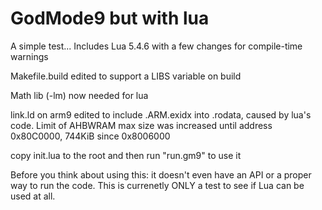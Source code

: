 # GodMode9 but with lua

A simple test... Includes Lua 5.4.6 with a few changes for compile-time warnings

Makefile.build edited to support a LIBS variable on build

Math lib (-lm) now needed for lua

link.ld on arm9 edited to include .ARM.exidx into .rodata, caused by lua's code. Limit of AHBWRAM max size was increased until address 0x80C0000, 744KiB since 0x8006000

copy init.lua to the root and then run "run.gm9" to use it

Before you think about using this: it doesn't even have an API or a proper way to run the code. This is currenetly ONLY a test to see if Lua can be used at all.
